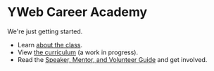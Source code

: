 # YWeb Career Academy

We're just getting started.

* Learn <a href="https://github.com/adorableio/YWebCA/wiki/About-the-Class">about the class</a>.
* View <a href="https://github.com/adorableio/YWebCA/wiki/Curriculum">the curriculum</a> (a work in progress).
* Read the <a href="https://github.com/adorableio/YWebCA/wiki/Industry-Outreach-Guide">Speaker, Mentor, and Volunteer Guide</a> and get involved.
